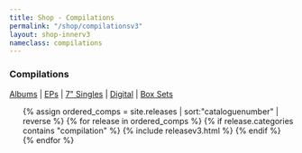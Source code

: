 ```yaml
---
title: Shop - Compilations
permalink: "/shop/compilationsv3"
layout: shop-innerv3
nameclass: compilations
---
```


<div class="compilations">
    <h3>Compilations</h3>
    <div class="shop-nav"><a href="{{site.baseurl}}/shop/albums">Albums</a> | <a href="{{site.baseurl}}/shop/eps">EPs</a> | <a href="{{site.baseurl}}/shop/singles">7" Singles</a> | <a href="{{site.baseurl}}/shop/digital">Digital</a> | <a href="{{site.baseurl}}/shop/boxsets">Box Sets</a></div> 
    <ul class="comp-list">
            {% assign ordered_comps = site.releases | sort:"cataloguenumber" | reverse %}
            {% for release in ordered_comps  %}
            {% if release.categories contains "compilation" %}
            {% include releasev3.html %}
            {% endif %}
        {% endfor %} 
    </ul>
</div>
